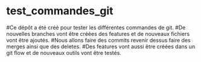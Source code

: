 # test_commandes_git

#Ce dépôt a été créé pour tester les différentes commandes de git.
#De nouvelles branches vont être créées des features et de nouveaux fichiers vont être ajoutés.
#Nous allons faire des commits revenir dessus faire des merges ainsi que des deletes.
#Des features vont aussi être créées dans un git flow et de nouveaux outils vont être testés.
